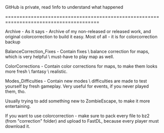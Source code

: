GitHub is private, read !info to understand what happened

=======================================================================================

Archive - As it says - Archive of my non-released or released work, and original colorcorrection to build it easy. Most of all - it is for colorcorrection backup

BalanceCorrection_Fixes - Contain fixes \ balance correction for maps, which is very helpful \ must-have to play map as well.

ColorCorrections - Contain color corrections for maps, to make them looks more fresh \ fantasy \ realistic.

Modes_Difficulties - Contain new modes \ difficulties are made to test yourself by fresh gameplay. Very useful for events, if you never played them, tho.

Usually trying to add something new to ZombieEscape, to make it more entertaining.

If you want to use colorcorrection - make sure to pack every file to bz2 (from "correction" folder) and upload to FastDL, because every player must download it.